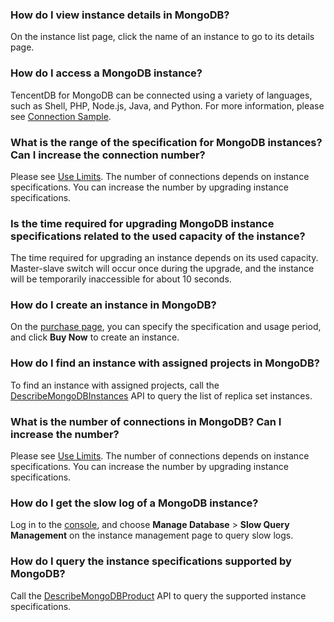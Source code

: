 ### How do I view instance details in MongoDB?
On the instance list page, click the name of an instance to go to its details page.

### How do I access a MongoDB instance?
TencentDB for MongoDB can be connected using a variety of languages, such as Shell, PHP, Node.js, Java, and Python.
For more information, please see [Connection Sample](https://intl.cloud.tencent.com/document/product/240/7092).

### What is the range of the specification for MongoDB instances? Can I increase the connection number?
Please see [Use Limits](https://intl.cloud.tencent.com/document/product/240/31183). The number of connections depends on instance specifications. You can increase the number by upgrading instance specifications.

### Is the time required for upgrading MongoDB instance specifications related to the used capacity of the instance?
The time required for upgrading an instance depends on its used capacity. Master-slave switch will occur once during the upgrade, and the instance will be temporarily inaccessible for about 10 seconds.

### How do I create an instance in MongoDB?
On the [purchase page](https://buy.cloud.tencent.com/mongodb), you can specify the specification and usage period, and click **Buy Now** to create an instance.

### How do I find an instance with assigned projects in MongoDB?
To find an instance with assigned projects, call the [DescribeMongoDBInstances](https://intl.cloud.tencent.com/document/product/240/32137) API to query the list of replica set instances.
 
### What is the number of connections in MongoDB? Can I increase the number?
Please see [Use Limits](https://intl.cloud.tencent.com/document/product/240/31183). The number of connections depends on instance specifications. You can increase the number by upgrading instance specifications.

### How do I get the slow log of a MongoDB instance?
Log in to the [console](https://console.cloud.tencent.com/mongodb/instance), and choose **Manage Database** > **Slow Query Management** on the instance management page to query slow logs.

### How do I query the instance specifications supported by MongoDB?
Call the [DescribeMongoDBProduct](https://intl.cloud.tencent.com/document/product/240/32137) API to query the supported instance specifications.

